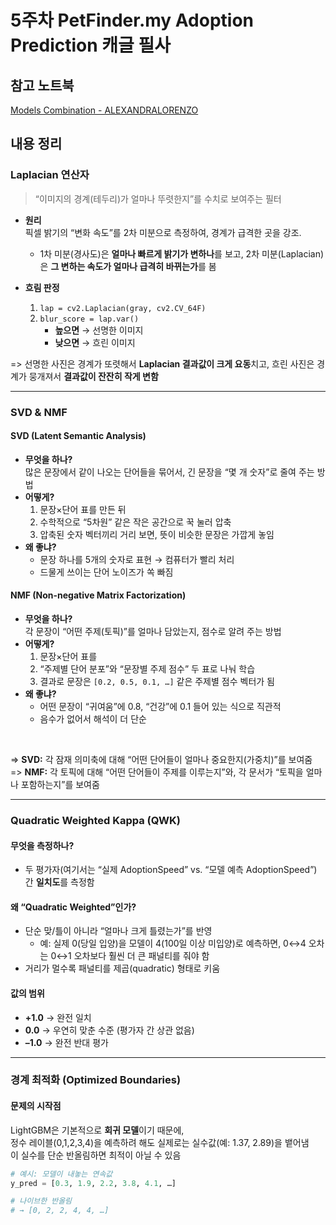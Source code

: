 # 5주차 PetFinder.my Adoption Prediction 캐글 필사

## 참고 노트북

[Models Combination - ALEXANDRALORENZO](https://colab.research.google.com/drive/1cjg0Rm4s47K1fEPXczTOz-3_M_Tf5fFC#scrollTo=iGDEEVHWXRvj)


## 내용 정리

### Laplacian 연산자

> “이미지의 경계(테두리)가 얼마나 뚜렷한지”를 수치로 보여주는 필터

- **원리**  
  픽셀 밝기의 “변화 속도”를 2차 미분으로 측정하여, 경계가 급격한 곳을 강조.
  - 1차 미분(경사도)은 **얼마나 빠르게 밝기가 변하나**를 보고, 2차 미분(Laplacian)은 **그 변하는 속도가 얼마나 급격히 바뀌는가**를 봄

- **흐림 판정**  
  1. `lap = cv2.Laplacian(gray, cv2.CV_64F)`  
  2. `blur_score = lap.var()`  
     - **높으면** → 선명한 이미지  
     - **낮으면** → 흐린 이미지

=> 선명한 사진은 경계가 또렷해서 **Laplacian 결과값이 크게 요동**치고, 흐린 사진은 경계가 뭉개져서 **결과값이 잔잔히 작게 변함**

---
### SVD & NMF 

#### SVD (Latent Semantic Analysis)
- **무엇을 하나?**  
  많은 문장에서 같이 나오는 단어들을 묶어서, 긴 문장을 “몇 개 숫자”로 줄여 주는 방법  
- **어떻게?**  
  1. 문장×단어 표를 만든 뒤  
  2. 수학적으로 “5차원” 같은 작은 공간으로 꾹 눌러 압축  
  3. 압축된 숫자 벡터끼리 거리 보면, 뜻이 비슷한 문장은 가깝게 놓임  
- **왜 좋냐?**  
  - 문장 하나를 5개의 숫자로 표현 → 컴퓨터가 빨리 처리  
  - 드물게 쓰이는 단어 노이즈가 쏙 빠짐

#### NMF (Non-negative Matrix Factorization)
- **무엇을 하나?**  
  각 문장이 “어떤 주제(토픽)”를 얼마나 담았는지, 점수로 알려 주는 방법  
- **어떻게?**  
  1. 문장×단어 표를  
  2. “주제별 단어 분포”와 “문장별 주제 점수” 두 표로 나눠 학습  
  3. 결과로 문장은 `[0.2, 0.5, 0.1, …]` 같은 주제별 점수 벡터가 됨  
- **왜 좋냐?**  
  - 어떤 문장이 “귀여움”에 0.8, “건강”에 0.1 들어 있는 식으로 직관적  
  - 음수가 없어서 해석이 더 단순

<br>

=> **SVD:** 각 잠재 의미축에 대해 “어떤 단어들이 얼마나 중요한지(가중치)”를 보여줌<br>
=> **NMF:** 각 토픽에 대해 “어떤 단어들이 주제를 이루는지”와, 각 문서가 “토픽을 얼마나 포함하는지”를 보여줌

---
### Quadratic Weighted Kappa (QWK)

#### 무엇을 측정하나?
- 두 평가자(여기서는 “실제 AdoptionSpeed” vs. “모델 예측 AdoptionSpeed”) 간 **일치도**를 측정함

#### 왜 “Quadratic Weighted”인가?
- 단순 맞/틀이 아니라 “얼마나 크게 틀렸는가”를 반영  
  - 예: 실제 0(당일 입양)을 모델이 4(100일 이상 미입양)로 예측하면, 0↔4 오차는 0↔1 오차보다 훨씬 더 큰 패널티를 줘야 함  
- 거리가 멀수록 패널티를 제곱(quadratic) 형태로 키움

#### 값의 범위
- **+1.0** → 완전 일치  
- **0.0** → 우연히 맞춘 수준 (평가자 간 상관 없음)  
- **–1.0** → 완전 반대 평가  

---
### 경계 최적화 (Optimized Boundaries)

#### 문제의 시작점
LightGBM은 기본적으로 **회귀 모델**이기 때문에,  
정수 레이블(0,1,2,3,4)을 예측하려 해도 실제로는 실수값(예: 1.37, 2.89)을 뱉어냄   
이 실수를 단순 반올림하면 최적이 아닐 수 있음

```python
# 예시: 모델이 내놓는 연속값
y_pred = [0.3, 1.9, 2.2, 3.8, 4.1, …]

# 나이브한 반올림
# → [0, 2, 2, 4, 4, …]
```